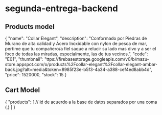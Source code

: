 # segunda-entrega-backend

## Products model
{ 
  "name": "Collar Elegant",
  "description": "Conformado por Piedras de Murano de alta calidad y Acero Inoxidable con nylon de pesca de mar, pertime que tu compañero/a fiel saque a relucir su lado mas divo y a ser el foco de todas las miradas, especialmente, las de tus vecinos.",
  "code": "E01",
  "thumbnail": "ttps://firebasestorage.googleapis.com/v0/b/mazu-store.appspot.com/o/products%2Fcollar-elegant%2Fcollar-elegant-ambar-back.jpg?alt=media&token=8985f23e-b5f3-4a34-a388-cef4ed8abb4d",
  "price": 1520000,
  "stock": 15
}

## Cart Model
{
  "products": [
    // id de acuerdo a la base de datos separados por una coma (,)
  ]
}
